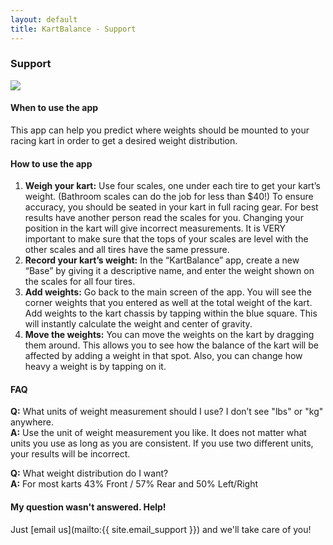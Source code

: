 ```yaml
---
layout: default
title: KartBalance - Support
---
```

### Support

[<img src="http://img.youtube.com/vi/bjoY0g_og5s/0.jpg" style="height: auto; max-width: 100%">](http://www.youtube.com/watch?v=bjoY0g_og5s "How to video")

#### When to use the app
This app can help you predict where weights should be mounted to your racing kart in order to get a desired weight distribution.


#### How to use the app
1. **Weigh your kart:** Use four scales, one under each tire to get your kart’s weight. (Bathroom scales can do the job for less than $40!) To ensure accuracy, you should be seated in your kart in full racing gear. For best results have another person read the scales for you. Changing your position in the kart will give incorrect measurements. It is VERY important to make sure that the tops of your scales are level with the other scales and all tires have the same pressure. 
2. **Record your kart’s weight:** In the “KartBalance” app, create a new “Base” by giving it a descriptive name, and enter the weight shown on the scales for all four tires.
3. **Add weights:** Go back to the main screen of the app. You will see the corner weights that you entered as well at the total weight of the kart. Add weights to the kart chassis by tapping within the blue square.  This will instantly calculate the weight and center of gravity.
4. **Move the weights:** You can move the weights on the kart by dragging them around. This allows you to see how the balance of the kart will be affected by adding a weight in that spot. Also, you can change how heavy a weight is by tapping on it. 

 
#### FAQ
**Q:** What units of weight measurement should I use? I don’t see "lbs" or "kg" anywhere.  
**A:** Use the unit of weight measurement you like. It does not matter what units you use as long as you are consistent. If you use two different units, your results will be incorrect.

**Q:** What weight distribution do I want?  
**A:** For most karts 43% Front / 57% Rear and 50% Left/Right


#### My question wasn't answered. Help!
Just [email us](mailto:{{ site.email_support }}) and we'll take care of you!
